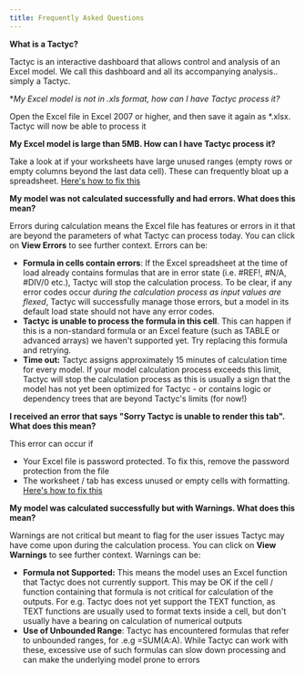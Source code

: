 ```yaml
---
title: Frequently Asked Questions
---
```


**What is a Tactyc?**

Tactyc is an interactive dashboard that allows control and analysis of an Excel model. We call this dashboard and all its accompanying analysis.. simply a Tactyc.

**My Excel model is not in *.xls format, how can I have Tactyc process it?**

Open the Excel file in Excel 2007 or higher, and then save it again as *.xlsx. Tactyc will now be able to process it

**My Excel model is large than 5MB. How can I have Tactyc process it?**

Take a look at if your worksheets have large unused ranges (empty rows or empty columns beyond the last data cell). These can frequently bloat up a spreadsheet. [Here's how to fix this](suitable-models)

**My model was not calculated successfully and had errors. What does this mean?**

Errors during calculation means the Excel file has features or errors in it that are beyond the parameters of what Tactyc can process today. You can click on **View Errors** to see further context. Errors can be:

- **Formula in cells contain errors**: If the Excel spreadsheet at the time of load already contains formulas that are in error state (i.e. #REF!, #N/A, #DIV/0 etc.), Tactyc will stop the calculation process. To be clear, if any error codes occur *during the calculation process as input values are flexed*, Tactyc will successfully manage those errors, but a model in its default load state should not have any error codes.
- **Tactyc is unable to process the formula in this cell**. This can happen if this is a non-standard formula or an Excel feature (such as TABLE or advanced arrays) we haven't supported yet. Try replacing this formula and retrying.
- **Time out:** Tactyc assigns approximately 15 minutes of calculation time for every model. If your model calculation process exceeds this limit, Tactyc will stop the calculation process as this is usually a sign that the model has not yet been optimized for Tactyc - or contains logic or dependency trees that are beyond Tactyc's limits (for now!)

**I received an error that says "Sorry Tactyc is unable to render this tab". What does this mean?**

This error can occur if

- Your Excel file is password protected. To fix this, remove the password protection from the file
- The worksheet / tab has excess unused or empty cells with formatting. [Here's how to fix this](suitable-models#technical-limitations)

**My model was calculated successfully but with Warnings. What does this mean?**

Warnings are not critical but meant to flag for the user issues Tactyc may have come upon during the calculation process. You can click on **View Warnings** to see further context. Warnings can be:

- **Formula not Supported:** This means the model uses an Excel function that Tactyc does not currently support. This may be OK if the cell / function containing that formula is not critical for calculation of the outputs. For e.g. Tactyc does not yet support the TEXT function, as TEXT functions are usually used to format texts inside a cell, but don't usually have a bearing on calculation of numerical outputs
- **Use of Unbounded Range**: Tactyc has encountered formulas that refer to unbounded ranges, for .e.g =SUM(A:A). While Tactyc can work with these, excessive use of such formulas can slow down processing and can make the underlying model prone to errors
